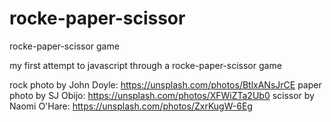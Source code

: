 # rocke-paper-scissor
rocke-paper-scissor game

my first attempt to javascript through a rocke-paper-scissor game

rock photo by John Doyle: https://unsplash.com/photos/BtlxANsJrCE
paper photo by SJ Obijo: https://unsplash.com/photos/XFWiZTa2Ub0
scissor by Naomi O'Hare: https://unsplash.com/photos/ZxrKugW-6Eg